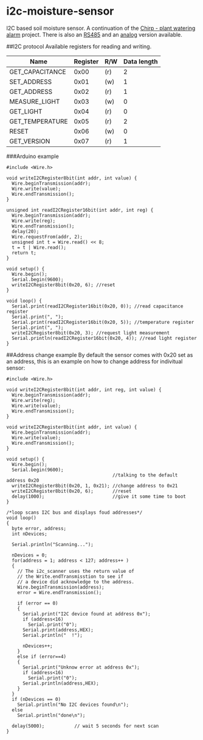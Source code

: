 # i2c-moisture-sensor

I2C based soil moisture sensor. A continuation of the [Chirp - plant watering alarm](https://github.com/Miceuz/PlantWateringAlarm) project. There is also an [RS485](https://github.com/Miceuz/rs485-moist-sensor) and an [analog](https://github.com/Miceuz/soil-moisture-sensor-analog) version available.

##I2C protocol
Available registers for reading and writing.

Name | Register | R/W | Data length 
-----|----------|-----|-------------
GET_CAPACITANCE   | 0x00 | (r) | 2
SET_ADDRESS       | 0x01 | (w) | 1
GET_ADDRESS       | 0x02 | (r) | 1
MEASURE_LIGHT     | 0x03 | (w) | 0
GET_LIGHT         | 0x04 | (r) | 0
GET_TEMPERATURE   | 0x05 | (r) | 2
RESET             | 0x06 | (w) | 0
GET_VERSION       | 0x07 | (r) | 1

###Arduino example
```arduino
#include <Wire.h>

void writeI2CRegister8bit(int addr, int value) {
  Wire.beginTransmission(addr);
  Wire.write(value);
  Wire.endTransmission();
}

unsigned int readI2CRegister16bit(int addr, int reg) {
  Wire.beginTransmission(addr);
  Wire.write(reg);
  Wire.endTransmission();
  delay(20);
  Wire.requestFrom(addr, 2);
  unsigned int t = Wire.read() << 8;
  t = t | Wire.read();
  return t;
}

void setup() {
  Wire.begin();
  Serial.begin(9600);
  writeI2CRegister8bit(0x20, 6); //reset
}

void loop() {
  Serial.print(readI2CRegister16bit(0x20, 0)); //read capacitance register
  Serial.print(", ");
  Serial.print(readI2CRegister16bit(0x20, 5)); //temperature register
  Serial.print(", ");
  writeI2CRegister8bit(0x20, 3); //request light measurement 
  Serial.println(readI2CRegister16bit(0x20, 4)); //read light register
}
```

##Address change example
By default the sensor comes with 0x20 set as an address, this is an example on how to change address for indivitual sensor:
```arduino
#include <Wire.h>
 
void writeI2CRegister8bit(int addr, int reg, int value) {
  Wire.beginTransmission(addr);
  Wire.write(reg);
  Wire.write(value);
  Wire.endTransmission();
}
 
void writeI2CRegister8bit(int addr, int value) {
  Wire.beginTransmission(addr);
  Wire.write(value);
  Wire.endTransmission();
}
 
void setup() {
  Wire.begin();
  Serial.begin(9600);
                                       //talking to the default address 0x20
  writeI2CRegister8bit(0x20, 1, 0x21); //change address to 0x21
  writeI2CRegister8bit(0x20, 6);       //reset
  delay(1000);                         //give it some time to boot
}
 
/*loop scans I2C bus and displays foud addresses*/ 
void loop()
{
  byte error, address;
  int nDevices;
 
  Serial.println("Scanning...");
 
  nDevices = 0;
  for(address = 1; address < 127; address++ )
  {
    // The i2c_scanner uses the return value of
    // the Write.endTransmisstion to see if
    // a device did acknowledge to the address.
    Wire.beginTransmission(address);
    error = Wire.endTransmission();
 
    if (error == 0)
    {
      Serial.print("I2C device found at address 0x");
      if (address<16)
        Serial.print("0");
      Serial.print(address,HEX);
      Serial.println("  !");
 
      nDevices++;
    }
    else if (error==4)
    {
      Serial.print("Unknow error at address 0x");
      if (address<16)
        Serial.print("0");
      Serial.println(address,HEX);
    }    
  }
  if (nDevices == 0)
    Serial.println("No I2C devices found\n");
  else
    Serial.println("done\n");
 
  delay(5000);           // wait 5 seconds for next scan
}
```

